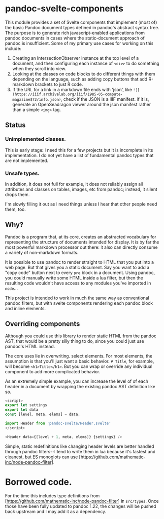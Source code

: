 # pandoc-svelte-components

This module provides a set of Svelte components that implement (most of) the basic Pandoc document types defined in pandoc's abstract syntax tree. The purpose is to generate rich javascript-enabled applications from pandoc documents in cases where the static-document approach of pandoc is insufficient. Some of my primary use cases for working on this include:

1. Creating an IntersectionObserver instance at the top level of a document,
   and then configuring each instance of `<div>` to do something when they scroll into view.
2. Looking at the classes on code blocks to do different things with 
   them depending on the language, such as adding copy buttons that add R-markdown brackets to just R code.
3. If the URL for a link in a markdown file ends with 'json',
   like `![](https://iiif.archivelab.org/iiif/1985-05-compute-magazine$72/info.json)`,
   check if the JSON is a IIIF manifest. If it is, generate an OpenSeadragon viewer around the json manifest rather than a simple `<img>` tag.
  

## Status

### Unimplemented classes.

This is early stage: I need this for a few projects but it is incomplete in its implementation. I do not yet have a list of fundamental pandoc types that are not implemented.

### Unsafe types.

In addition, it does not full for example, it does not reliably assign all attributes and classes on tables, images, etc from pandoc; instead, it silent drops them.

I'm slowly filling it out as I need things unless I hear that other people need them, too.

## Why?

Pandoc is a program that, at its core, creates an abstracted vocabulary for representing the structure of documents intended for display. It is by far the most powerful markdown processor out there: it also can directly consume a variety of non-markdown formats.

It is possible to use pandoc to render straight to HTML that you put into a web page. But that gives you a static document. Say you want to add a "copy code" button next to every `pre` block in a document. Using pandoc, you could manually write some HTML inside a lua filter, but then the resulting code wouldn't have access to any modules you've imported in `node`...

This project is intended to work in much the same way as conventional pandoc filters, but with svelte components rendering each pandoc block and inline elements.

## Overriding components

Although you could use this library to render static HTML from the pandoc AST,
that would be a pretty silly thing to do, since you could just use pandoc's HTML instead.

The core uses lie in overwriting. select elements.
For most elements, the assumption is that you'll just want a basic behavior.
`# Title`, for example, will become
`<h1>Title</h1>`. But you can wrap or override any individual component
to add more complicated behavior.

As an extremely simple example, you can increase the level of
of each header in a document by wrapping the existing pandoc
AST definition like so.

```js
<script>
export let settings
export let data
const [level, meta, elems] = data;

import Header from 'pandoc-svelte/Header.svelte'
</script>

<Header data={[level + 1, meta, elems]} {settings} />
```

Simple, static redefinitions like changing header levels are better handled
through pandoc filters--I tend to write them in lua because it's fastest and 
cleanest, but ES monoglots can use [https://github.com/mathematic-inc/node-pandoc-filter].

# Borrowed code.

For the time this includes type definitions from
[https://github.com/mathematic-inc/node-pandoc-filter] in `src/types`. Once those have been fully updated to pandoc 1.22, the changes will be pushed back upstream and I may add it as a dependency.